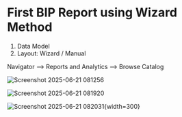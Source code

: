 # First BIP Report using Wizard Method

1. Data Model
2. Layout: Wizard / Manual

Navigator --> Reports and Analytics --> Browse Catalog





![Screenshot 2025-06-21 081256](https://github.com/user-attachments/assets/b2f5f48c-0bab-42c0-a211-5cbd66f8cac8)

![Screenshot 2025-06-21 081920](https://github.com/user-attachments/assets/f4a7206a-7f4e-4f3e-874b-8af0809fb690)

![Screenshot 2025-06-21 082031](https://github.com/user-attachments/assets/6caa7c69-35d2-4364-a188-ac774158d1d1){width=300}


